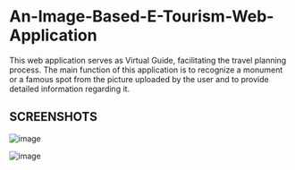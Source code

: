 # An-Image-Based-E-Tourism-Web-Application
This web application serves as Virtual  Guide, facilitating the travel planning process. The main function of this application is to  recognize a monument or a famous spot from the picture uploaded by the user and to provide detailed information regarding it.

SCREENSHOTS
---------------------------------------------------------------------------------------------------------------------------------------------------------------------------------------------------------------------------------------------------------------------------------------------------------------------------------------
![image](https://github.com/MitaliGupta111/An-Image-Based-E-Tourism-Web-Application/assets/67187822/e1881bc7-5aef-4003-9369-5d1476f27772)

![image](https://github.com/MitaliGupta111/An-Image-Based-E-Tourism-Web-Application/assets/67187822/01dd9342-768b-42d9-b264-b29b2aba9ce9)
